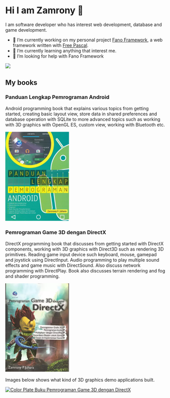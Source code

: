 # Hi I am Zamrony 👋

I am software developer who has interest web development, database and game development.

- 🔭 I’m currently working on my personal project [Fano Framework](https://fanoframework.github.io), a web framework written with [Free Pascal](https://freepascal.org).
- 🌱 I’m currently learning anything that interest me.
- 🤔 I’m looking for help with Fano Framework

![](https://visitor-badge.glitch.me/badge?page_id=zamronypj.zamronypj)

## My books

### Panduan Lengkap Pemrograman Android

Android programming book that explains various topics from getting started, creating basic layout view, store data in shared preferences and database operation with SQLite to more advanced topics such as working with 3D graphics with OpenGL ES, custom view, working with Bluetooth etc.

<a href="https://andipublisher.com/produk-panduan-lengkap-pemrograman-android">
<img src="panduan-lengkap-pemrograman-android.jpg" width="200" alt="Panduan Lengkap Pemrograman Android">
</a>


### Pemrograman Game 3D dengan DirectX

DirectX programming book that discusses from getting started with DirectX components, working with 3D graphics with Direct3D such as rendering 3D primitives. Reading game input device such keyboard, mouse, gamepad and joystick using DirectInput. Audio programming to play multiple sound effects and game music with DirectSound. Also discuss network programming with DirectPlay. Book also discusses terrain rendering and fog and shader programming.

<a href="https://andipublisher.com/produk-pemrograman-game-3d-dengan-directx">
<img src="pemrograman-game-3d-dengan-directx.webp" width="200" alt="Pemrograman Game 3D dengan DirectX">
</a>

<p class="no-print">Images below shows what kind of 3D graphics demo applications built.

<a data-flickr-embed="true" data-footer="true" href="https://www.flickr.com/photos/23152947@N03/albums/72157628071944416" title="Color Plate Buku Pemrograman Game 3D dengan DirectX"><img src="https://live.staticflickr.com/6236/6321315812_df778befe1_z.jpg" width="640" height="480" alt="Color Plate Buku Pemrograman Game 3D dengan DirectX"></a>
</p>